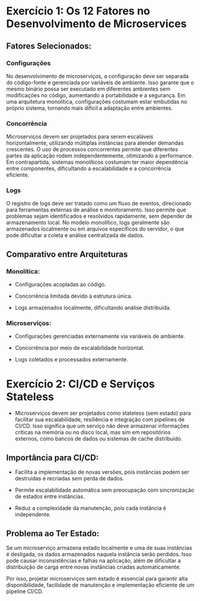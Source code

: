 # Exercício 1: Os 12 Fatores no Desenvolvimento de Microservices

## Fatores Selecionados:

### Configurações

No desenvolvimento de microserviços, a configuração deve ser separada do código-fonte e gerenciada por variáveis de ambiente. Isso garante que o mesmo binário possa ser executado em diferentes ambientes sem modificações no código, aumentando a portabilidade e a segurança. Em uma arquitetura monolítica, configurações costumam estar embutidas no próprio sistema, tornando mais difícil a adaptação entre ambientes.

### Concorrência

Microserviços devem ser projetados para serem escaláveis horizontalmente, utilizando múltiplas instâncias para atender demandas crescentes. O uso de processos concorrentes permite que diferentes partes da aplicação rodem independentemente, otimizando a performance. Em contrapartida, sistemas monolíticos costumam ter maior dependência entre componentes, dificultando a escalabilidade e a concorrência eficiente.

### Logs

O registro de logs deve ser tratado como um fluxo de eventos, direcionado para ferramentas externas de análise e monitoramento. Isso permite que problemas sejam identificados e resolvidos rapidamente, sem depender de armazenamento local. No modelo monolítico, logs geralmente são armazenados localmente ou em arquivos específicos do servidor, o que pode dificultar a coleta e análise centralizada de dados.

## Comparativo entre Arquiteturas

### Monolítica:

- Configurações acopladas ao código.

- Concorrência limitada devido à estrutura única.

- Logs armazenados localmente, dificultando análise distribuída.

### Microserviços:

- Configurações gerenciadas externamente via variáveis de ambiente.

- Concorrência por meio de escalabilidade horizontal.

- Logs coletados e processados externamente.

# Exercício 2: CI/CD e Serviços Stateless

* Microserviços devem ser projetados como stateless (sem estado) para facilitar sua escalabilidade, resiliência e integração com pipelines de CI/CD. Isso significa que um serviço não deve armazenar informações críticas na memória ou no disco local, mas sim em repositórios externos, como bancos de dados ou sistemas de cache distribuído.

## Importância para CI/CD:

- Facilita a implementação de novas versões, pois instâncias podem ser destruídas e recriadas sem perda de dados.

- Permite escalabilidade automática sem preocupação com sincronização de estados entre instâncias.

- Reduz a complexidade da manutenção, pois cada instância é independente.

## Problema ao Ter Estado:

Se um microserviço armazena estado localmente e uma de suas instâncias é desligada, os dados armazenados naquela instância serão perdidos. Isso pode causar inconsistências e falhas na aplicação, além de dificultar a distribuição de carga entre novas instâncias criadas automaticamente.

Por isso, projetar microserviços sem estado é essencial para garantir alta disponibilidade, facilidade de manutenção e implementação eficiente de um pipeline CI/CD.